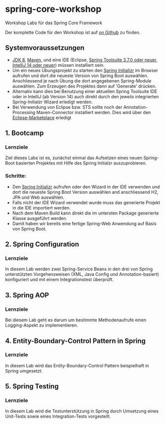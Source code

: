 # spring-core-workshop
Workshop Labs für das Spring Core Framework

Der komplette Code für den Workshop ist auf [on Github](http://github.com/andifalk/spring-core-workshop) zu finden.

## Systemvoraussetzungen  

* [JDK 8](http://www.oracle.com/technetwork/java/javase/downloads/jdk8-downloads-2133151.html), [Maven](https://maven.apache.org/index.html), und eine IDE (Eclipse, [Spring Toolsuite 3.7.0 oder neuer](https://spring.io/tools/sts/all), [IntelliJ 14 oder neuer](https://www.jetbrains.com/idea/download/)) müssen installiert sein.
* Um ein neues Übungsprojekt zu starten den [Spring Initializr](http://start.spring.io) im Browser aufrufen und dort die neueste Version von Spring Boot auswählen. Anschliessend je nach Übung die dort angegebenen Spring-Module auswählen. Zum Erzeugen des Projektes dann auf 'Generate' drücken.
* Alternativ kann dies bei Benutzung einer aktuellen Spring Toolsuite IDE oder in IntelliJ (ab Version 14) auch direkt durch den jeweils integrierten Spring-Initialzr Wizard erledigt werden. 
* Bei Verwendung von Eclipse bzw. STS sollte noch der Annotation-Processing Maven-Connector installiert werden. Dies wird über den [Eclipse-Marketplace](http://marketplace.eclipse.org/content/m2e-apt) erledigt 

## 1. Bootcamp

### Lernziele
Ziel dieses Labs ist es, zunächst einmal das Aufsetzen eines neuen Spring-Boot basierten Projektes mit Hilfe des Spring Initialzr auszuprobieren.

### Schritte:
* Den [Spring Initializr](http://start.spring.io) aufrufen oder den Wizard in der IDE verwenden und dort die neueste Spring Boot Version auswählen and anschliessend H2, JPA und Web auswählen.
* Falls nicht der IDE Wizard verwendet wurde muss das generierte Projekt in die IDE importiert werden.
* Nach dem Maven Build kann direkt die im untersten Package generierte Klasse ausgeführt werden.
* Damit haben wir bereits eine fertige Spring-Web Anwendung auf Basis von Spring Boot.

## 2. Spring Configuration
### Lernziele 
In diesem Lab werden zwei Spring-Service Beans in den drei von Spring unterstützten Vorgehensweisen (XML, Java Config und Annotation-basiert) konfiguriert und mit einem Integrationstest überprüft.

## 3. Spring AOP
### Lernziele
Bei diesem Lab geht es darum um bestimmte Methodenaufrufe einen Logging-Aspekt zu implementieren.

## 4. Entity-Boundary-Control Pattern in Spring
### Lernziele
In diesem Lab wird das Entity-Boundary-Control Pattern beispielhaft in Spring umgesetzt. 

## 5. Spring Testing
### Lernziele
In diesem Lab wird die Testunterstützung in Spring durch Umsetzung eines Unit-Tests sowie eines Integration-Tests vorgestellt.
